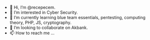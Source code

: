 - 👋 Hi, I’m @recepecem.
- 👀 I’m interested in Cyber Security.
- 🌱 I’m currently learning blue team essentials, pentesting, computing theory, PHP, JS, cryptography.
- 💞️ I’m looking to collaborate on Akbank.
- 📫 How to reach me ...

<!---
recepecem/recepecem is a ✨ special ✨ repository because its `README.md` (this file) appears on your GitHub profile.
You can click the Preview link to take a look at your changes.
--->
